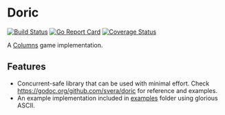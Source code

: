 # Doric
[![Build Status](https://travis-ci.com/svera/doric.svg?token=ZmEX1TYcmCiUitzCyjf1&branch=master)](https://travis-ci.com/svera/doric)
[![Go Report Card](https://goreportcard.com/badge/github.com/svera/doric)](https://goreportcard.com/report/github.com/svera/doric)
[![Coverage Status](https://coveralls.io/repos/github/svera/doric/badge.svg?branch=master)](https://coveralls.io/github/svera/doric?branch=master)

A [Columns](https://en.wikipedia.org/wiki/Columns_(video_game)) game implementation.

## Features

* Concurrent-safe library that can be used with minimal effort. Check https://godoc.org/github.com/svera/doric for reference and examples.
* An example implementation included in [examples](examples) folder using glorious ASCII.
